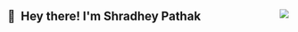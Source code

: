 ## 👋 &nbsp;Hey there! I'm Shradhey Pathak <img align="right" src="https://visitor-badge.glitch.me/badge?page_id=Shradhey1008.Shradhey1008" />
<!--
**Shradhey1008/Shradhey1008** is a ✨ _special_ ✨ repository because its `README.md` (this file) appears on your GitHub profile.

Here are some ideas to get you started:

- 🔭 I’m currently working on ...
- 🌱 I’m currently learning ...
- 👯 I’m looking to collaborate on ...
- 🤔 I’m looking for help with ...
- 💬 Ask me about ...
- 📫 How to reach me: ...
- 😄 Pronouns: ...
- ⚡ Fun fact: ...
-->
